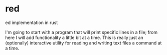 # red
ed implementation in rust

I'm going to start with a program that will print specific lines in a file;
from here I will add functionality a little bit at a time.
This is really just an (optionally) interactive utility for reading and
writing text files a command at a time.

